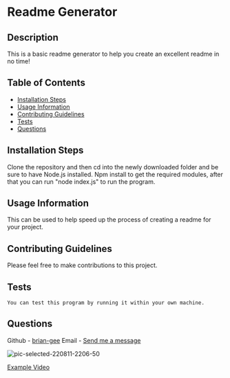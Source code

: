 # Readme Generator


## Description

This is a basic readme generator to help you create an excellent readme in no time!

## Table of Contents
- [Installation Steps](#installation-steps)
- [Usage Information](#usage-information)
- [Contributing Guidelines](#contributing-guidelines)
- [Tests](#tests)
- [Questions](#questions)


## Installation Steps

Clone the repository and then cd into the newly downloaded folder and be sure to have Node.js installed. Npm install to get the required modules, after that you can run "node index.js" to run the program.

## Usage Information

This can be used to help speed up the process of creating a readme for your project.


## Contributing Guidelines

Please feel free to make contributions to this project.

## Tests
```
You can test this program by running it within your own machine.
```

## Questions

Github - [brian-gee](github.com/brian-gee)
Email - [Send me a message](brian-gee@email.com)


![pic-selected-220811-2206-50](https://user-images.githubusercontent.com/39035211/184271860-58a4d8c6-28ae-4e0d-9476-d8eb077af16d.png)

[Example Video](https://drive.google.com/file/d/12wYiLoGVwDBBojK3o-UGCZcGC9iDI0ar/view?usp=sharing)
